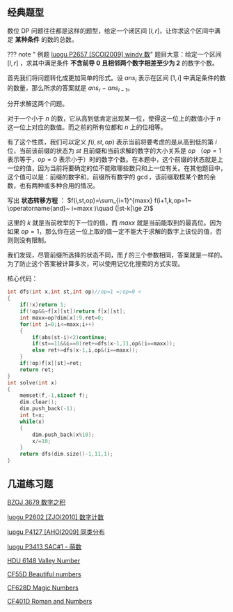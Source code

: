 ## 经典题型

数位 DP 问题往往都是这样的题型，给定一个闭区间 $[l,r]$，让你求这个区间中满足 **某种条件** 的数的总数。

??? note " 例题 [luogu P2657 \[SCOI2009\] windy 数](https://www.luogu.org/problemnew/show/P2657)"
    题目大意：给定一个区间 $[l,r]$ ，求其中满足条件 **不含前导 $0$ 且相邻两个数字相差至少为 $2$** 的数字个数。

首先我们将问题转化成更加简单的形式。设 $ans_i$ 表示在区间 $[1,i]$ 中满足条件的数的数量，那么所求的答案就是 $ans_r-ans_{l-1}$。

分开求解这两个问题。

对于一个小于 $n$ 的数，它从高到低肯定出现某一位，使得这一位上的数值小于 $n$ 这一位上对应的数值。而之前的所有位都和 $n$ 上的位相等。

有了这个性质，我们可以定义 $f(i,st,op)$ 表示当前将要考虑的是从高到低的第 $i$ 位，当前该前缀的状态为 $st$ 且前缀和当前求解的数字的大小关系是 $op$ （$op=1$ 表示等于，$op=0$ 表示小于）时的数字个数。在本题中，这个前缀的状态就是上一位的值，因为当前将要确定的位不能取哪些数只和上一位有关。在其他题目中，这个值可以是：前缀的数字和，前缀所有数字的 $\gcd$，该前缀取模某个数的余数，也有两种或多种合用的情况。

写出 **状态转移方程** ： $f(i,st,op)=\sum_{i=1}^{maxx} f(i+1,k,op=1~ \operatorname{and}~ i=maxx )\quad (|st-k|\ge 2)$

这里的 $k$ 就是当前枚举的下一位的值，而 $maxx$ 就是当前能取到的最高位。因为如果 $op=1$，那么你在这一位上取的值一定不能大于求解的数字上该位的值，否则则没有限制。

我们发现，尽管前缀所选择的状态不同，而 $f$ 的三个参数相同，答案就是一样的。为了防止这个答案被计算多次，可以使用记忆化搜索的方式实现。

核心代码：

```cpp
int dfs(int x,int st,int op)//op=1 =;op=0 <
{
    if(!x)return 1;
    if(!op&&~f[x][st])return f[x][st];
    int maxx=op?dim[x]:9,ret=0;
    for(int i=0;i<=maxx;i++)
    {
        if(abs(st-i)<2)continue;
        if(st==11&&i==0)ret+=dfs(x-1,11,op&(i==maxx));
        else ret+=dfs(x-1,i,op&(i==maxx));
    }
    if(!op)f[x][st]=ret;
    return ret;
}
int solve(int x)
{
    memset(f,-1,sizeof f);
    dim.clear();
    dim.push_back(-1);
    int t=x;
    while(x)
    {
        dim.push_back(x%10);
        x/=10;
    }
    return dfs(dim.size()-1,11,1);
}
```

## 几道练习题

[BZOJ 3679 数字之积 ](https://www.lydsy.com/JudgeOnline/problem.php?id=3679)

[luogu P2602 \[ZJOI2010\] 数字计数 ](https://www.luogu.org/problemnew/show/P2602)

[luogu P4127 \[AHOI2009\] 同类分布 ](https://www.luogu.org/problemnew/show/P4127)

[luogu  P3413 SAC#1 - 萌数](https://www.luogu.org/problemnew/show/P3413)

[HDU 6148 Valley Number ](http://acm.hdu.edu.cn/showproblem.php?pid=6148)

[CF55D Beautiful numbers](http://codeforces.com/problemset/problem/55/D)

[CF628D Magic Numbers](http://codeforces.com/problemset/problem/628/D)

[CF401D Roman and Numbers](http://codeforces.com/problemset/problem/401/D)
